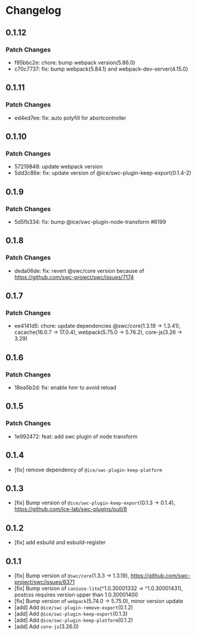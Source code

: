 # Changelog

## 0.1.12

### Patch Changes

- f95bbc2e: chore: bump webpack version(5.86.0)
- c70c7737: fix: bump webpack(5.84.1) and webpack-dev-server(4.15.0)

## 0.1.11

### Patch Changes

- ed4ed7ee: fix: auto polyfill for abortcontroller

## 0.1.10

### Patch Changes

- 57219848: update webpack version
- 5dd3c86e: fix: update version of @ice/swc-plugin-keep-export(0.1.4-2)

## 0.1.9

### Patch Changes

- 5d5fb334: fix: bump @ice/swc-plugin-node-transform #6199

## 0.1.8

### Patch Changes

- deda06de: fix: revert @swc/core version because of https://github.com/swc-project/swc/issues/7174

## 0.1.7

### Patch Changes

- ee4141d5: chore: update dependencies @swc/core(1.3.19 -> 1.3.41), cacache(16.0.7 -> 17.0.4), webpack(5.75.0 -> 5.76.2), core-js(3.26 -> 3.29)

## 0.1.6

### Patch Changes

- 18ea5b2d: fix: enable hmr to avoid reload

## 0.1.5

### Patch Changes

- 1e992472: feat: add swc plugin of node transform

## 0.1.4

- [fix] remove dependency of `@ice/swc-plugin-keep-platform`

## 0.1.3

- [fix] Bump version of `@ice/swc-plugin-keep-export`(0.1.3 -> 0.1.4), https://github.com/ice-lab/swc-plugins/pull/8

## 0.1.2

- [fix] add esbuild and esbuild-register

## 0.1.1

- [fix] Bump version of `@swc/core`(1.3.3 -> 1.3.19), https://github.com/swc-project/swc/issues/6371
- [fix] Bump version of `caniuse-lite`(^1.0.30001332 -> ^1.0.30001431), postcss requires version upper than 1.0.30001400
- [fix] Bump version of `webpack`(5.74.0 -> 5.75.0), minor version update
- [add] Add `@ice/swc-plugin-remove-export`(0.1.2)
- [add] Add `@ice/swc-plugin-keep-export`(0.1.3)
- [add] Add `@ice/swc-plugin-keep-platform`(0.1.2)
- [add] Add `core-js`(3.26.0)
